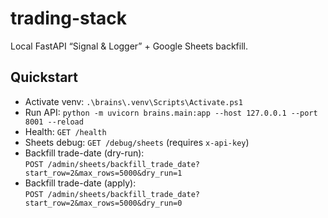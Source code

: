 # trading-stack

Local FastAPI “Signal & Logger” + Google Sheets backfill.

## Quickstart
- Activate venv: `.\brains\.venv\Scripts\Activate.ps1`
- Run API: `python -m uvicorn brains.main:app --host 127.0.0.1 --port 8001 --reload`
- Health: `GET /health`
- Sheets debug: `GET /debug/sheets` (requires `x-api-key`)
- Backfill trade-date (dry-run):  
  `POST /admin/sheets/backfill_trade_date?start_row=2&max_rows=5000&dry_run=1`
- Backfill trade-date (apply):  
  `POST /admin/sheets/backfill_trade_date?start_row=2&max_rows=5000&dry_run=0`
